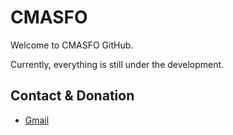 
# CMASFO

Welcome to CMASFO GitHub.

Currently, everything is still under the development.

## Contact & Donation

* [Gmail](mailto:cmasfo@gmail.com)
